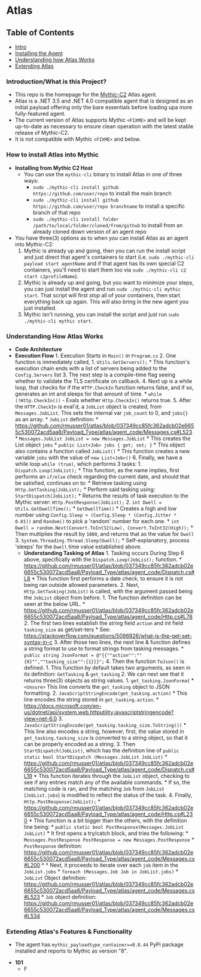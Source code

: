 # Atlas
## Table of Contents
- [Intro](#intro)
- [Installing the Agent](#install)
- [Understanding how Atlas Works](#understanding)
- [Extending Atlas](#extending)


### Introduction/What is this Project?
- This repo is the homepage for the [Mythic-C2](https://github.com/its-a-feature/Mythic/) Atlas agent.
- Atlas is a .NET 3.5 and .NET 4.0 compatible agent that is designed as an initial payload offering only the bare essentials before loading upa more fully-featured agent.
- The current version of Atlas supports Mythic `<FIXME>` and will be kept up-to-date as necessary to ensure clean operation with the latest stable release of Mythic-C2.
- It is not compatible with Mythic `<FIXME>` and below.


### How to install Atlas into Mythic<a name="install"></a>
- **Installing from Mythic C2 Host**
  - You can use the `mythic-cli` binary to install Atlas in one of three ways:
    * `sudo ./mythic-cli install github https://github.com/user/repo` to install the main branch
    * `sudo ./mythic-cli install github https://github.com/user/repo branchname` to install a specific branch of that repo
    * `sudo ./mythic-cli install folder /path/to/local/folder/cloned/from/github` to install from an already cloned down version of an agent repo
- You have three(3) options as to when you can install Atlas as an agent into Mythic-C2:
  1. Mythic is already up and going, then you can run the install script and just direct that agent's containers to start (i.e. `sudo ./mythic-cli payload start agentName` and if that agent has its own special C2 containers, you'll need to start them too via `sudo ./mythic-cli c2 start c2profileName`).
  2. Mythic is already up and going, but you want to minimize your steps, you can just install the agent and run `sudo ./mythic-cli mythic start`. That script will first _stop_ all of your containers, then start everything back up again. This will also bring in the new agent you just installed.
  3. Mythic isn't running, you can install the script and just run `sudo ./mythic-cli mythic start`. 



### Understanding How Atlas Works<a name="understanding"></a>
- **Code Architecture**
- **Execution Flow**
		1. Execution Starts in `Main()` in `Program.cs`
		2. One function is immediately called,
            1. `Utils.GetServers();`
            	* This function's execution chain ends with a list of servers being added to the `Config.Servers` list
       	3. The next step is a compile-time flag seeing whether to validate the TLS certificate on callback.
       	4. Next up is a while loop, that checks for if the `HTTP.CheckIn` function returns false, and if so, generates an int and sleeps for that amount of time.
       		* `while (!Http.CheckIn())` - Evals whether `Http.CheckIn()` returns true.
       	5. After the `HTTP.CheckIn` is eval'd, a `JobList` object is created, from `Messages.JobList`. This sets the internal var `job_count` to 0, and `jobs{}` as an array.
       		* `JobList` definition:
       			* https://github.com/rmusser01/atlas/blob/037349cc85fc362adcb02e6655c530072acd5aa8/Payload_Type/atlas/agent_code/Messages.cs#L523
       		* `Messages.JobList JobList = new Messages.JobList`
       		* This creates the List object `jobs`
       			* `public List<Job> jobs { get; set; }`
       		* This object also contains a function called `JobList()`
       			* This function creates a new variable `jobs` with the value of `new List<Job>()`
       	6. Finally, we have a while loop `while (true)`, which performs 3 tasks:
       		1. `Dispatch.Loop(JobList);`
       			* This function, as the name implies, first performs an `if/else` check regarding the current date, and should that be satisfied, continues on to:
       				* Retrieve tasking using `Http.GetTasking(JobList);`
       				* Perform said tasking using: `StartDispatch(JobList);`
       				* Returns the results of task execution to the Mythic server: `Http.PostResponse(JobList);`
       		2. `int Dwell = Utils.GetDwellTime();`
       			* `GetDwellTime()`
       			* Creates a high and low number using `Config.Sleep + (Config.Sleep * (Config.Jitter * 0.01))` and `Random()` to pick a 'random' number for each one.
       				* `int Dwell = random.Next(Convert.ToInt32(Low), Convert.ToInt32(High));`
       			* Then multiplies the result by `1000`, and returns that as the value for `Dwell`
       	   	3. `System.Threading.Thread.Sleep(Dwell);`
                * Self-explanatory, process 'sleeps' for the `Dwell` time value established above.
	- **Understanding Tasking of Atlas**
    		1. Tasking occurs During Step 6 above, specifically with the `Dispatch.Loop(JobList);` function.
    			* https://github.com/rmusser01/atlas/blob/037349cc85fc362adcb02e6655c530072acd5aa8/Payload_Type/atlas/agent_code/Dispatch.cs#L8
    			* This function first performs a date check, to ensure it is not being ran outside allowed parameters.
    		2. Next, `Http.GetTasking(JobList)` is called, with the argument passed being the `JobList` object from before.
    			1. The function definition can be seen at the below URL.
	    			* https://github.com/rmusser01/atlas/blob/037349cc85fc362adcb02e6655c530072acd5aa8/Payload_Type/atlas/agent_code/Http.cs#L78
    			2. The first two lines establish the string field `action` and int field `tasking_size` as get/set-ters
    				* See: https://stackoverflow.com/questions/5096926/what-is-the-get-set-syntax-in-c
    			3. After those two lines, the next line & function defines a string format to use to format strings from tasking messages.
    				* `public string JsonFormat = @"{{""action"":""{0}"",""tasking_size"":{1}}}";`
    			4. Then the function `ToJson()` is defined.
    				1. This function by default takes two arguments, as seen in its definition: `GetTasking` & `get_tasking`
    				2. We can next see that it returns three(3) objects as string values.
    					1. `get_tasking.JsonFormat`
    						* `<Unsure>` This line converts the `get_tasking` object to JSON formatting.
    					2. `JavaScriptStringEncode(get_tasking.action)`
	    					* This line encodes the string stored in `get_tasking.action`.
	    					* https://docs.microsoft.com/en-us/dotnet/api/system.web.httputility.javascriptstringencode?view=net-6.0
    					3. `JavaScriptStringEncode(get_tasking.tasking_size.ToString())`
    						* This line also encodes a string, however, first, the value stored in `get_tasking.tasking_size` is converted to a string object, so that it can be properly encoded as a string.
    		3. Then `StartDispatch(JobList)`, which has the definition line of `public static bool StartDispatch (Messages.JobList JobList)`
    			* https://github.com/rmusser01/atlas/blob/037349cc85fc362adcb02e6655c530072acd5aa8/Payload_Type/atlas/agent_code/Dispatch.cs#L19
    			* This function iterates through the `JobList` object, checking to see if any entries match any of the available commands.
    				* If so, the matching code is ran, and the matching `Job` from `JobList` (`JobList.jobs`) is modified to reflect the status of the task.
    		4. Finally, `Http.PostResponse(JobList);`
    			* https://github.com/rmusser01/atlas/blob/037349cc85fc362adcb02e6655c530072acd5aa8/Payload_Type/atlas/agent_code/Http.cs#L230
    			* This function is a bit bigger than the others, with the definition line being: 
    				* `public static bool PostResponse(Messages.JobList JobList)`
    			* It first opens a try/catch block, and tries the following:
					* `Messages.PostResponse PostResponse = new Messages.PostResponse`
						* `PostResponse` definition: https://github.com/rmusser01/atlas/blob/037349cc85fc362adcb02e6655c530072acd5aa8/Payload_Type/atlas/agent_code/Messages.cs#L200
						* <in-Progress>
    			* Next, it proceeds to iterate over each `job` item in the `JobList.jobs`
    				* `foreach (Messages.Job Job in JobList.jobs)`
	    				* `JobList` Object definition: https://github.com/rmusser01/atlas/blob/037349cc85fc362adcb02e6655c530072acd5aa8/Payload_Type/atlas/agent_code/Messages.cs#L523
    					* `Job` object definition: https://github.com/rmusser01/atlas/blob/037349cc85fc362adcb02e6655c530072acd5aa8/Payload_Type/atlas/agent_code/Messages.cs#L534
  
### Extending Atlas's Features & Functionality<a name="extension"></a>
* The agent has `mythic_payloadtype_container==0.0.44` PyPi package installed and reports to Mythic as version "8".
- **101**
    * F
